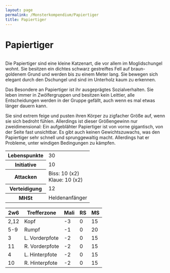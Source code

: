```yaml
---
layout: page
permalink: /Monsterkompendium/Papiertiger
title: Papiertiger
---
```


# Papiertiger

<img alt="" src="{{ site.baseurl }}/assets/images/monster/papiertiger.jpg"/>

Die Papiertiger sind eine kleine Katzenart, die vor allem im Moglidschungel wohnt. Sie besitzen ein dichtes schwarz gestreiftes Fell auf braun-goldenem Grund und werden bis zu einem Meter lang. Sie bewegen sich elegant durch den Dschungel und sind im Unterholz kaum zu erkennen.

Das Besondere an Papiertiger ist ihr ausgeprägtes Sozialverhalten. Sie leben immer in Zwölfergruppen und besitzen kein Leittier, alle Entscheidungen werden in der Gruppe gefällt, auch wenn es mal etwas länger dauern kann.

Sie sind extrem feige und pusten ihren Körper zu zigfacher Größe auf, wenn sie sich bedroht fühlen. Allerdings ist dieser Größengewinn nur zweidimensional: Ein aufgeblähter Papiertiger ist von vorne gigantisch, von der Seite fast unsichtbar. Es gibt auch keinen Gewichtszuwachs, was den Papiertiger sehr schnell und sprunggewaltig macht. Allerdings hat er Probleme, unter windigen Bedingungen zu kämpfen.

<table  >
<tbody>
<tr><th>Lebenspunkte</th><td>30</td></tr>
<tr><th>Initiative</th><td>10</td></tr>
<tr><th>Attacken</th><td>Biss: 10 (x2)<br/>
Klaue: 10 (x2)</td></tr>
<tr><th>Verteidigung</th><td>12</td></tr>
<tr><th>MHSt</th><td>Heldenanfänger</td></tr>
</tbody>
</table>
<table  >
<thead>
<tr><th>2w6</th><th>Trefferzone</th><th>Mali</th><th>RS</th><th>MS</th></tr>
</thead>
<tbody>
<tr><td>2,12</td><td>Kopf</td><td>-3</td><td>0</td><td>15</td></tr>
<tr><td>5-9</td><td>Rumpf</td><td>-1</td><td>0</td><td>20</td></tr>
<tr><td>3</td><td>L. Vorderpfote</td><td>-2</td><td>0</td><td>15</td></tr>
<tr><td>11</td><td>R. Vorderpfote</td><td>-2</td><td>0</td><td>15</td></tr>
<tr><td>4</td><td>L. Hinterpfote</td><td>-2</td><td>0</td><td>15</td></tr>
<tr><td>10</td><td>R. Hinterpfote</td><td>-2</td><td>0</td><td>15</td></tr>
</tbody>
</table>
